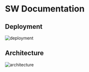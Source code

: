 # SW Documentation

## Deployment

![deployment](https://www.plantuml.com/plantuml/proxy?cache=no&src=https://raw.githubusercontent.com/NewTec-GmbH/pyProfileMgr/main/doc/uml/deployment.puml)

## Architecture

![architecture](https://www.plantuml.com/plantuml/proxy?cache=no&src=https://raw.githubusercontent.com/NewTec-GmbH/pyProfileMgr/main/doc/uml/architecture.puml)
